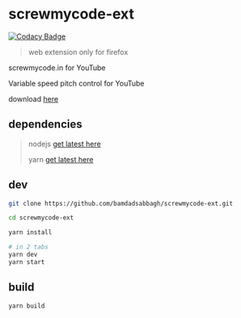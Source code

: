 # screwmycode-ext

[![Codacy Badge](https://api.codacy.com/project/badge/Grade/82ead422808b4629a33f309745959f8f)](https://app.codacy.com/manual/bamdadsabbagh/screwmycode-ext?utm_source=github.com&utm_medium=referral&utm_content=bamdadsabbagh/screwmycode-ext&utm_campaign=Badge_Grade_Dashboard)

> web extension only for firefox

screwmycode.in for YouTube

Variable speed pitch control for YouTube

download [here](https://addons.mozilla.org/en-US/firefox/addon/screwmycode-ext/)

## dependencies

> nodejs [get latest here](https://nodejs.org/en/)
>
> yarn [get latest here](https://yarnpkg.com/getting-started/install)

## dev

```bash
git clone https://github.com/bamdadsabbagh/screwmycode-ext.git

cd screwmycode-ext

yarn install

# in 2 tabs
yarn dev
yarn start
```

## build

```bash
yarn build
```
